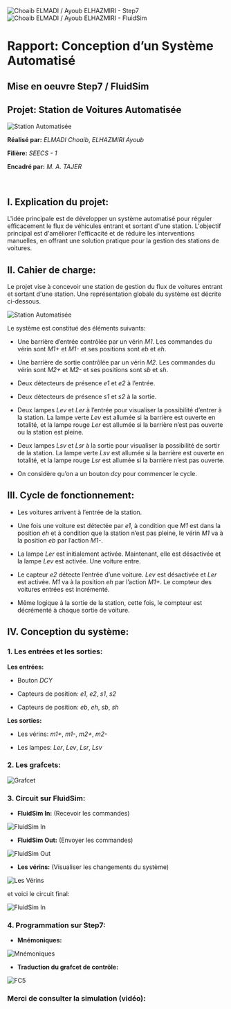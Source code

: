 ![Choaib ELMADI / Ayoub ELHAZMIRI - Step7](https://img.shields.io/badge/Choaib_ELMADI_/_Ayoub_ELHAZMIRI-Step7-8800dd) ![Choaib ELMADI / Ayoub ELHAZMIRI - FluidSim](https://img.shields.io/badge/Choaib_ELMADI_/_Ayoub_ELHAZMIRI-FluidSim-8800dd)

# Rapport: Conception d’un Système Automatisé

## Mise en oeuvre Step7 / FluidSim

## Projet: Station de Voitures Automatisée

![Station Automatisée](./Documents/3.%20Station%20Automatisée.png)

**Réalisé par:** _ELMADI Choaib_, _ELHAZMIRI Ayoub_

**Filière:** _SEECS - 1_

**Encadré par:** _M. A. TAJER_

<br>

## I. Explication du projet:

L'idée principale est de développer un système automatisé pour réguler efficacement le flux de véhicules entrant et sortant d'une station. L'objectif principal est d'améliorer l'efficacité et de réduire les interventions manuelles, en offrant une solution pratique pour la gestion des stations de voitures.

## II. Cahier de charge:

Le projet vise à concevoir une station de gestion du flux de voitures entrant et sortant d'une station. Une représentation globale du système est décrite ci-dessous.

![Station Automatisée](./Documents/3.%20Station%20Automatisée.png)

Le système est constitué des éléments suivants:

- Une barrière d’entrée contrôlée par un vérin _M1_. Les commandes du vérin sont _M1+_ et _M1-_ et ses positions sont _eb_ et _eh_.

- Une barrière de sortie contrôlée par un vérin _M2_. Les commandes du vérin sont _M2+_ et _M2-_ et ses positions sont _sb_ et _sh_.

- Deux détecteurs de présence _e1_ et _e2_ à l’entrée.

- Deux détecteurs de présence _s1_ et _s2_ à la sortie.

- Deux lampes _Lev_ et _Ler_ à l’entrée pour visualiser la possibilité d’entrer à la station. La lampe verte _Lev_ est allumée si la barrière est ouverte en totalité, et la lampe rouge _Ler_ est allumée si la barrière n’est pas ouverte ou la station est pleine.

- Deux lampes _Lsv_ et _Lsr_ à la sortie pour visualiser la possibilité de sortir de la station. La lampe verte _Lsv_ est allumée si la barrière est ouverte en totalité, et la lampe rouge _Lsr_ est allumée si la barrière n’est pas ouverte.

- On considère qu’on a un bouton _dcy_ pour commencer le cycle.

## III. Cycle de fonctionnement:

- Les voitures arrivent à l’entrée de la station.

- Une fois une voiture est détectée par _e1_, à condition que _M1_ est dans la position _eh_ et à condition que la station n’est pas pleine, le vérin _M1_ va à la position _eb_ par l’action _M1-_.

- La lampe _Ler_ est initialement activée. Maintenant, elle est désactivée et la lampe _Lev_ est activée. Une voiture entre.

- Le capteur _e2_ détecte l’entrée d’une voiture. _Lev_ est désactivée et _Ler_ est activée. _M1_ va à la position _eh_ par l’action _M1+_. Le compteur des voitures entrées est incrémenté.

- Même logique à la sortie de la station, cette fois, le compteur est décrémenté à chaque sortie de voiture.

## IV. Conception du système:

### 1. Les entrées et les sorties:

**Les entrées:**

- Bouton _DCY_

- Capteurs de position: _e1_, _e2_, _s1_, _s2_

- Capteurs de position: _eb_, _eh_, _sb_, _sh_

**Les sorties:**

- Les vérins: _m1+_, _m1-_, _m2+_, _m2-_

- Les lampes: _Ler_, _Lev_, _Lsr_, _Lsv_

### 2. Les grafcets:

![Grafcet](./Documents/5.%20Grafcet.jpg)

### 3. Circuit sur FluidSim:

- **FluidSim In:** (Recevoir les commandes)

![FluidSim In](./Documents/FluidSim/FluidSimIn.png)

- **FluidSim Out:** (Envoyer les commandes)

![FluidSim Out](./Documents/FluidSim/FluidSimOut.png)

- **Les vérins:** (Visualiser les changements du système)

![Les Vérins](./Documents/FluidSim/Verins.png)

et voici le circuit final:

![FluidSim In](./Documents/FluidSim/Tout.png)

### 4. Programmation sur Step7:

- **Mnémoniques:**

![Mnémoniques](./Documents/Step7/Mnemoniques.png)

- **Traduction du grafcet de contrôle:**

![FC5](./Documents/Step7/FC5.png)

### Merci de consulter la simulation (vidéo):

